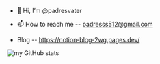 - 👋 Hi, I’m @padresvater

- 📫 How to reach me -- padresss512@gmail.com

- Blog -- https://notion-blog-2wg.pages.dev/


![my GitHub stats](https://github-readme-stats.vercel.app/api?username=padresvater)

<!--START_SECTION:waka-->


<!--END_SECTION:waka-->


<!---
padresvater/padresvater is a ✨ special ✨ repository because its `README.md` (this file) appears on your GitHub profile.
You can click the Preview link to take a look at your changes.
--->
